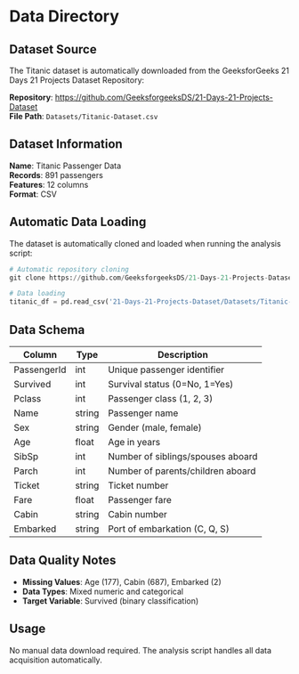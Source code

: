 # Data Directory

## Dataset Source

The Titanic dataset is automatically downloaded from the GeeksforGeeks 21 Days 21 Projects Dataset Repository:

**Repository**: https://github.com/GeeksforgeeksDS/21-Days-21-Projects-Dataset  
**File Path**: `Datasets/Titanic-Dataset.csv`

## Dataset Information

**Name**: Titanic Passenger Data  
**Records**: 891 passengers  
**Features**: 12 columns  
**Format**: CSV

## Automatic Data Loading

The dataset is automatically cloned and loaded when running the analysis script:

```python
# Automatic repository cloning
git clone https://github.com/GeeksforgeeksDS/21-Days-21-Projects-Dataset.git

# Data loading
titanic_df = pd.read_csv('21-Days-21-Projects-Dataset/Datasets/Titanic-Dataset.csv')
```

## Data Schema

| Column | Type | Description |
|--------|------|-------------|
| PassengerId | int | Unique passenger identifier |
| Survived | int | Survival status (0=No, 1=Yes) |
| Pclass | int | Passenger class (1, 2, 3) |
| Name | string | Passenger name |
| Sex | string | Gender (male, female) |
| Age | float | Age in years |
| SibSp | int | Number of siblings/spouses aboard |
| Parch | int | Number of parents/children aboard |
| Ticket | string | Ticket number |
| Fare | float | Passenger fare |
| Cabin | string | Cabin number |
| Embarked | string | Port of embarkation (C, Q, S) |

## Data Quality Notes

- **Missing Values**: Age (177), Cabin (687), Embarked (2)
- **Data Types**: Mixed numeric and categorical
- **Target Variable**: Survived (binary classification)

## Usage

No manual data download required. The analysis script handles all data acquisition automatically.
